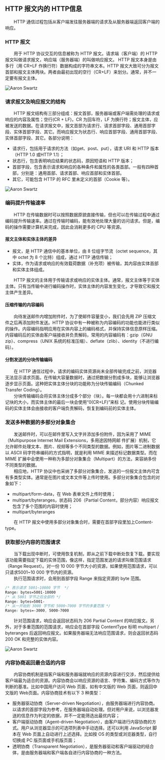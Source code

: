 
## HTTP 报文内的 HTTP信息
　　HTTP 通信过程包括从客户端发往服务器端的请求及从服务器端返回客户端的响应。

### HTTP 报文
　　用于 HTTP 协议交互的信息被称为 HTTP 报文。请求端（客户端）的 HTTP 报文叫做请求报文，响应端（服务器端）的叫做响应报文。 HTTP 报文本身是由多行（用 CR+LF 作换行符）数据构成的字符串文本。HTTP 报文大致可分为报文首部和报文主体两块。两者由最初出现的空行（CR+LF）来划分。通常，并不一定要有报文主体。<br />

![Aaron Swartz](https://raw.githubusercontent.com/martin-1992/http_notebook/master/chapter_3/chapter_3_p1.png)

### 请求报文及响应报文的结构
　　HTTP 报文结构有三部分组成：报文首部，服务器端或客户端需处理的请求或响应的内容及属性；空行(CR + LF)，CR 为回车符，LF 为换行符；报文主体，应被发送的数据。在请求报文中，报文首部为请求行、请求首部字段、通用首部字段、实体首部字段、其它。而响应报文为状态行、响应首部字段、通用首部字段、实体首部字段、其它。各部分说明：
- 请求行，包括用于请求的方法（如get、post、put），请求 URI 和 HTTP 版本（HTTP 1.0 或HTTP 1.1）；
- 状态行，包含表明响应结果的状态码，原因短语和 HTTP 版本；
- 首部字段，包含表示请求和响应的各种条件和属性的各类首部。一般有四种首部，分别是：通用首部、请求首部、响应首部和实体首部。
- 其它，可能包含 HTTP 的 RFC 里未定义的首部（Cookie 等）。

![Aaron Swartz](https://raw.githubusercontent.com/martin-1992/http_notebook/master/chapter_3/chapter_3_p2.png)

### 编码提升传输速率
　　HTTP 在传输数据时可以按照数据原貌直接传输，但也可以在传输过程中通过编码提升传输速率。通过在传输时编码，能有效地处理大量的访问请求。但是，编码的操作需要计算机来完成，因此会消耗更多的 CPU 等资源。

#### 报文主体和实体主体的差异
- 报文，是 HTTP 通信中的基本单位，由 8 位组字节流（octet sequence，其中 octet 为 8 个比特）组成，通过 HTTP 通信传输；
- 实体，作为请求或响应的有效载荷数据（补充项）被传输，其内容由实体首部和实体主体组成。

　　HTTP 报文的主体用于传输请求或响应的实体主体。通常，报文主体等于实体主体。只有当传输中进行编码操作时，实体主体的内容发生变化，才导致它和报文主体产生差异。

#### 压缩传输的内容编码
　　向待发送邮件内增加附件时，为了使邮件容量变小，我们会先用 ZIP 压缩文件之后再添加附件发送。HTTP 协议中有一种被称为内容编码的功能也能进行类似的操作。内容编码指明应用在实体内容上的编码格式，并保持实体信息原样压缩。内容编码后的实体由客户端接收并负责解码，常用的内容编码有：gzip（GNU zip）、compress（UNIX 系统的标准压缩）、deflate（zlib）、identity（不进行编码）。

#### 分割发送的分块传输编码
　　在 HTTP 通信过程中，请求的编码实体资源尚未全部传输完成之前，浏览器无法显示请求页面。在传输大容量数据时，通过把数据分割成多块，能够让浏览器逐步显示页面。这种把实体主体分块的功能称为分块传输编码（Chunked Transfer Coding）。<br />
　　分块传输编码会将实体主体分成多个部分（块）。每一块都会用十六进制来标记块的大小，而实体主体的最后一块会使用“0(CR+LF)”来标
记。使用分块传输编码的实体主体会由接收的客户端负责解码，恢复到编码前的实体主体。

### 发送多种数据的多部分对象集合
　　发送邮件时，可以在邮件里写入文字并添加多份附件，因为采用了 MIME（Multipurpose Internet Mail Extensions，多用途因特网邮
件扩展）机制，它允许邮件处理文本、图片、视频等多个不同类型的数据。例如，图片等二进制数据以 ASCII 码字符串编码的方式指明，就是利用 MIME 来描述标记数据类型。而在 MIME 扩展中会使用一种称为多部分对象集合（Multipart）的方法，来容纳多份不同类型的数据。<br />
　　相应地，HTTP 协议中也采纳了多部分对象集合，发送的一份报文主体内可含有多类型实体。通常是在图片或文本文件等上传时使用。多部分对象集合包含的对象如下：
- multipart/form-data，在 Web 表单文件上传时使用；
- multipart/byteranges，状态码 206（Partial Content，部分内容）响应报文包含了多个范围的内容时使用；
- multipart/byteranges

　　在 HTTP 报文中使用多部分对象集合时，需要在首部字段里加上Content-type。

### 获取部分内容的范围请求
　　当下载出现中断时，可使用恢复机制，即从之前下载中断处恢复下载。要实现该功能需要指定下载的实体范围，像这样，指定范围发送的请求叫做范围请求（Range Request）。对一份 10 000 字节大小的资源，如果使用范围请求，可以只请求5001~10 000 字节内的资源。<br />
　　执行范围请求时，会用到首部字段 Range 来指定资源的 byte 范围。
```css
/* 表示请求 5001~10000 字节  */
Range: bytes=5001-10000
/* 从 5001 字节之后全部的 */
Range: bytes=5001-
/* 从一开始到 3000 字节和 5000~7000 字节的多重范围 */
Range: bytes=-3000, 5000-7000
```

　　针对范围请求，响应会返回状态码为 206 Partial Content 的响应报文。另外，对于多重范围的范围请求，响应会在首部字段 ContentType
标明 multipart / byteranges 后返回响应报文。如果服务器端无法响应范围请求，则会返回状态码 200 OK 和完整的实体内容。

![Aaron Swartz](https://raw.githubusercontent.com/martin-1992/http_notebook/master/chapter_3/chapter_3_p3.png)

### 内容协商返回最合适的内容
　　内容协商机制是指客户端和服务器端就响应的资源内容进行交涉，然后提供给客户端最为适合的资源。内容协商会以响应资源的语言、字符集、编码方式等作为判断的基准。比如中国用户访问 Web 页面，如有中文版的 Web 页面，则返回中文版的 Web页面。内容协商技术有以下 3 种类型：
- 服务器驱动协商（Server-driven Negotiation），由服务器端进行内容协商。以请求的首部字段为参考，在服务器端自动处理。但对用户来说，以浏览器发送的信息作为判定的依据，并不一定能筛选出最优内容；
- 客户端驱动协商（Agent-driven Negotiation），由客户端进行内容协商的方式。用户从浏览器显示的可选项列表中手动选择。还可以利用 JavaScript 脚本在 Web 页面上自动进行上述选择。比如按 OS 的类型或浏览器类型，自行切换成 PC 版页面或手机版页面；
- 透明协商（Transparent Negotiation），是服务器驱动和客户端驱动的结合体，是由服务器端和客户端各自进行内容协商的一种方法。
